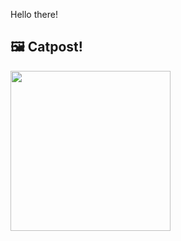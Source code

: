 Hello there!



## 🖼️ Catpost!

<sub>
    <img src="https://cdn2.thecatapi.com/images/dtp.jpg" height="256">
</sub>

